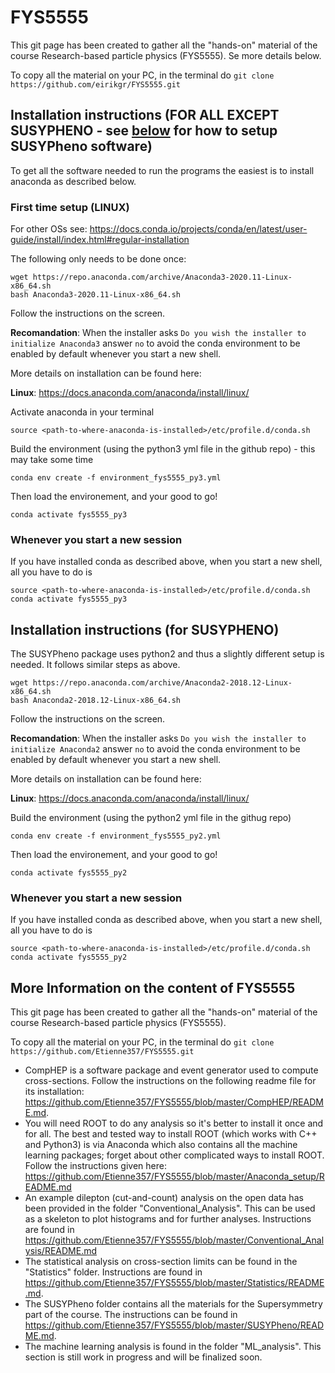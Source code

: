 # FYS5555

This git page has been created to gather all the "hands-on" material of the course Research-based particle physics (FYS5555). Se more details below.

To copy all the material on your PC, in the terminal do `git clone https://github.com/eirikgr/FYS5555.git`

## Installation instructions (FOR ALL EXCEPT SUSYPHENO - see [below](#installation-instructions-for-susypheno) for how to setup SUSYPheno software)

To get all the software needed to run the programs the easiest is to install anaconda as described below. 

### First time setup (LINUX)

For other OSs see: https://docs.conda.io/projects/conda/en/latest/user-guide/install/index.html#regular-installation

The following only needs to be done once:

```
wget https://repo.anaconda.com/archive/Anaconda3-2020.11-Linux-x86_64.sh
bash Anaconda3-2020.11-Linux-x86_64.sh
```

Follow the instructions on the screen. 

**Recomandation**: When the installer asks `Do you wish the installer to initialize Anaconda3` answer `no` to avoid the conda environment to be enabled by default whenever you start a new shell. 

More details on installation can be found here:

**Linux**: https://docs.anaconda.com/anaconda/install/linux/

Activate anaconda in your terminal

`source <path-to-where-anaconda-is-installed>/etc/profile.d/conda.sh`

Build the environment (using the python3 yml file in the github repo) - this may take some time

`conda env create -f environment_fys5555_py3.yml`

Then load the environement, and your good to go!

`conda activate fys5555_py3`

### Whenever you start a new session

If you have installed conda as described above, when you start a new shell, all you have to do is 

```
source <path-to-where-anaconda-is-installed>/etc/profile.d/conda.sh
conda activate fys5555_py3
``` 

## Installation instructions (for SUSYPHENO)

The SUSYPheno package uses python2 and thus a slightly different setup is needed. It follows similar steps as above.

```
wget https://repo.anaconda.com/archive/Anaconda2-2018.12-Linux-x86_64.sh
bash Anaconda2-2018.12-Linux-x86_64.sh
```

Follow the instructions on the screen. 

**Recomandation**: When the installer asks `Do you wish the installer to initialize Anaconda2` answer `no` to avoid the conda environment to be enabled by default whenever you start a new shell. 

More details on installation can be found here:

**Linux**: https://docs.anaconda.com/anaconda/install/linux/

Build the environment (using the python2 yml file in the githug repo) 

`conda env create -f environment_fys5555_py2.yml`

Then load the environement, and your good to go!

`conda activate fys5555_py2`

### Whenever you start a new session

If you have installed conda as described above, when you start a new shell, all you have to do is 

```
source <path-to-where-anaconda-is-installed>/etc/profile.d/conda.sh
conda activate fys5555_py2
```

## More Information on the content of FYS5555

This git page has been created to gather all the "hands-on" material of the course Research-based particle physics (FYS5555).

To copy all the material on your PC, in the terminal do `git clone https://github.com/Etienne357/FYS5555.git`

- CompHEP is a software package and event generator used to compute cross-sections. Follow the instructions on the following readme file for its installation: https://github.com/Etienne357/FYS5555/blob/master/CompHEP/README.md.
- You will need ROOT to do any analysis so it's better to install it once and for all. The best and tested way to install ROOT (which works with C++ and Python3) is via Anaconda which also contains all the machine learning packages; forget about other complicated ways to install ROOT. Follow the instructions given here: https://github.com/Etienne357/FYS5555/blob/master/Anaconda_setup/README.md
- An example dilepton (cut-and-count) analysis on the open data has been provided in the folder "Conventional_Analysis". This can be used as a skeleton to plot histograms and for further analyses. Instructions are found in https://github.com/Etienne357/FYS5555/blob/master/Conventional_Analysis/README.md
- The statistical analysis on cross-section limits can be found in the "Statistics" folder. Instructions are found in https://github.com/Etienne357/FYS5555/blob/master/Statistics/README.md.
- The SUSYPheno folder contains all the materials for the Supersymmetry part of the course. The instructions can be found in https://github.com/Etienne357/FYS5555/blob/master/SUSYPheno/README.md. 
- The machine learning analysis is found in the folder "ML_analysis". This section is still work in progress and will be finalized soon.

